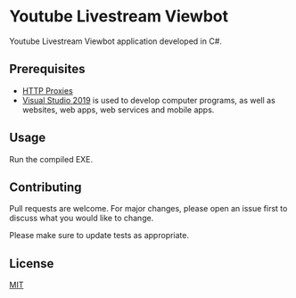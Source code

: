 # Youtube Livestream Viewbot

Youtube Livestream Viewbot application developed in C#.

## Prerequisites

* [HTTP Proxies](https://proxyscrape.com/free-proxy-list)
* [Visual Studio 2019](https://visualstudio.microsoft.com/vs/) is used to develop computer programs, as well as websites, web apps, web services and mobile apps.

## Usage

Run the compiled EXE.

## Contributing
Pull requests are welcome. For major changes, please open an issue first to discuss what you would like to change.

Please make sure to update tests as appropriate.

## License
[MIT](https://choosealicense.com/licenses/mit/)
